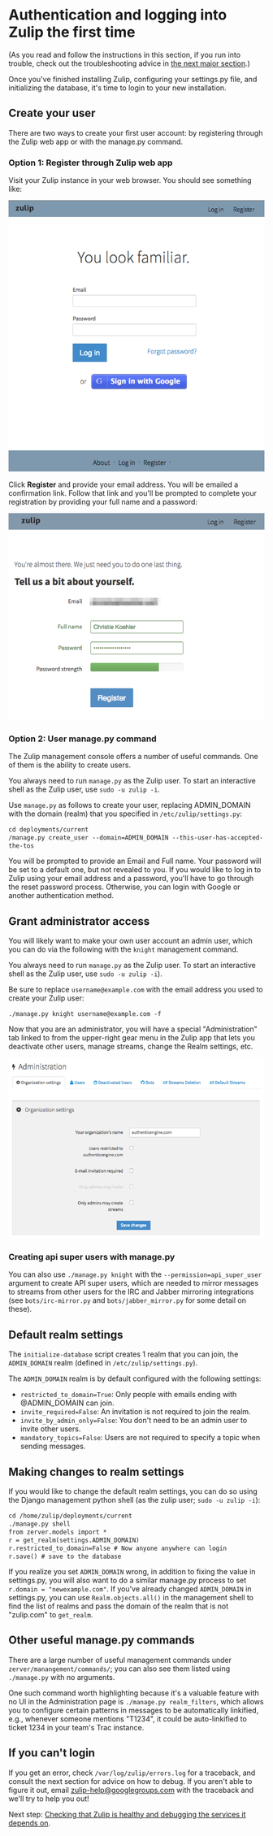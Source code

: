 Authentication and logging into Zulip the first time
====================================================

(As you read and follow the instructions in this section, if you run
into trouble, check out the troubleshooting advice in [the next major
section](prod-health-check-debug.html).)

Once you've finished installing Zulip, configuring your settings.py
file, and initializing the database, it's time to login to your new
installation.

## Create your user

There are two ways to create your first user account: by registering through
the Zulip web app or with the manage.py command.

### Option 1: Register through Zulip web app

Visit your Zulip instance in your web browser. You should see something like:

![Image of Zulip home page](images/zulip-home.png)

Click **Register** and provide your email address. You will be emailed a
confirmation link. Follow that link and you'll be prompted to complete your
registration by providing your full name and a password:

![Image of Zulip create user page](images/zulip-confirm-create-user.png)

### Option 2: User manage.py command

The Zulip management console offers a number of useful commands. One of them is
the ability to create users.

You always need to run `manage.py` as the Zulip user. To start an interactive
shell as the Zulip user, use `sudo -u zulip -i`.

Use `manage.py` as follows to create your user, replacing ADMIN_DOMAIN with the
domain (realm) that you specified in `/etc/zulip/settings.py`:

```
cd deployments/current
/manage.py create_user --domain=ADMIN_DOMAIN --this-user-has-accepted-the-tos
```

You will be prompted to provide an Email and Full name. Your password will be
set to a default one, but not revealed to you. If you would like to log in to
Zulip using your email address and a password, you'll have to go through the
reset password process. Otherwise, you can login with Google or another
authentication method.

## Grant administrator access

You will likely want to make your own user account an admin user,
which you can do via the following with the `knight` management command.

You always need to run `manage.py` as the Zulip user. To start an interactive
shell as the Zulip user, use `sudo -u zulip -i`).

Be sure to replace `username@example.com` with the email address you used to
create your Zulip user:

```
./manage.py knight username@example.com -f
```

Now that you are an administrator, you will have a special
"Administration" tab linked to from the upper-right gear menu in the
Zulip app that lets you deactivate other users, manage streams, change
the Realm settings, etc.

![Image of Zulip admin settings page](images/zulip-admin-settings.png)

### Creating api super users with manage.py

You can also use `./manage.py knight` with the
`--permission=api_super_user` argument to create API super users,
which are needed to mirror messages to streams from other users for
the IRC and Jabber mirroring integrations (see
`bots/irc-mirror.py` and `bots/jabber_mirror.py` for some detail on these).

## Default realm settings

The `initialize-database` script creates 1 realm that you can join, the
`ADMIN_DOMAIN` realm (defined in `/etc/zulip/settings.py`).

The `ADMIN_DOMAIN` realm is by default configured with the following settings:

* `restricted_to_domain=True`: Only people with emails ending with @ADMIN_DOMAIN can join.
* `invite_required=False`: An invitation is not required to join the realm.
* `invite_by_admin_only=False`: You don't need to be an admin user to invite other users.
* `mandatory_topics=False`: Users are not required to specify a topic when sending messages.

## Making changes to realm settings

If you would like to change the default realm settings, you can do so using the
Django management python shell (as the zulip user; `sudo -u zulip -i`):

```
cd /home/zulip/deployments/current
./manage.py shell
from zerver.models import *
r = get_realm(settings.ADMIN_DOMAIN)
r.restricted_to_domain=False # Now anyone anywhere can login
r.save() # save to the database
```

If you realize you set `ADMIN_DOMAIN` wrong, in addition to fixing the
value in settings.py, you will also want to do a similar manage.py
process to set `r.domain = "newexample.com"`.  If you've already
changed `ADMIN_DOMAIN` in settings.py, you can use
`Realm.objects.all()` in the management shell to find the list of
realms and pass the domain of the realm that is not "zulip.com" to
`get_realm`.

## Other useful manage.py commands

There are a large number of useful management commands under
`zerver/manangement/commands/`; you can also see them listed using
`./manage.py` with no arguments.

One such command worth highlighting because it's a valuable feature
with no UI in the Administration page is `./manage.py realm_filters`,
which allows you to configure certain patterns in messages to be
automatically linkified, e.g., whenever someone mentions "T1234", it
could be auto-linkified to ticket 1234 in your team's Trac instance.

## If you can't login

If you get an error, check `/var/log/zulip/errors.log` for a traceback, and
consult the next section for advice on how to debug.  If you aren't able to
figure it out, email zulip-help@googlegroups.com with the traceback and we'll
try to help you out!


Next step: [Checking that Zulip is healthy and debugging the services
it depends on](prod-health-check-debug.html).
